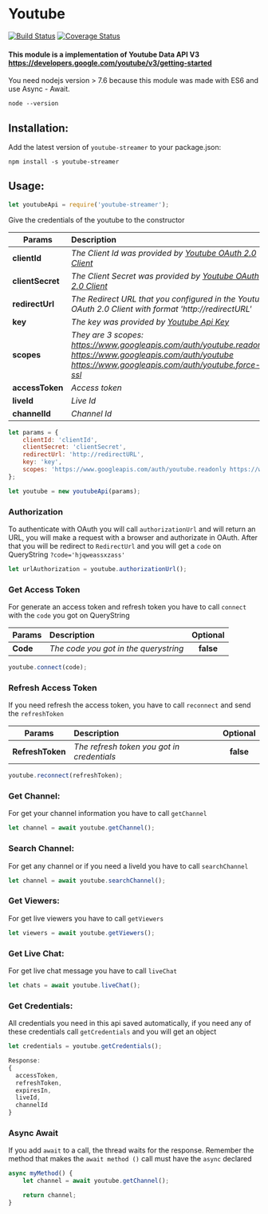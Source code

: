 # Youtube

[![Build Status](https://travis-ci.org/tnovas/youtube.svg?branch=master)](https://travis-ci.org/tnovas/youtube?branch=master)
[![Coverage Status](https://coveralls.io/repos/github/tnovas/youtube/badge.svg)](https://coveralls.io/github/tnovas/youtube?branch=master)

#### This module is a implementation of Youtube Data API V3 https://developers.google.com/youtube/v3/getting-started

You need nodejs version > 7.6 because this module was made with ES6 and use Async - Await.
```
node --version
```

## Installation:
Add the latest version of `youtube-streamer` to your package.json:
```
npm install -s youtube-streamer
```

## Usage:
```js
let youtubeApi = require('youtube-streamer');
```

Give the credentials of the youtube to the constructor

| Params       | Description     | Optional | 
| --------     |:---------------| :-----:|
| **clientId**     | *The Client Id was provided by [Youtube OAuth 2.0 Client](https://console.developers.google.com/apis/credentials)* | **false** |
| **clientSecret** | *The Client Secret was provided by [Youtube OAuth 2.0 Client](https://console.developers.google.com/apis/credentials)* | **false** |
| **redirectUrl**  | *The Redirect URL that you configured in the Youtube OAuth 2.0 Client with format 'http://redirectURL'* | **false** |
| **key**  | *The key was provided by [Youtube Api Key](https://console.developers.google.com/apis/credentials)*  | **false** |
| **scopes**       | *They are 3 scopes: https://www.googleapis.com/auth/youtube.readonly https://www.googleapis.com/auth/youtube https://www.googleapis.com/auth/youtube.force-ssl* | **false** |
| **accessToken**  | *Access token* | **true** |
| **liveId**  | *Live Id* | **true** |
| **channelId**  | *Channel Id* | **true** |

```js
let params = {
	clientId: 'clientId',
	clientSecret: 'clientSecret',
	redirectUrl: 'http://redirectURL',
	key: 'key',
	scopes: 'https://www.googleapis.com/auth/youtube.readonly https://www.googleapis.com/auth/youtube https://www.googleapis.com/auth/youtube.force-ssl'
};

let youtube = new youtubeApi(params);
```

### Authorization
To authenticate with OAuth you will call `authorizationUrl` and will return an URL, you will make a request with a browser and authorizate in OAuth. After that you will be redirect to `RedirectUrl` and you will get a `code` on QueryString `?code='hjqweassxzass'`

```js
let urlAuthorization = youtube.authorizationUrl();
```

### Get Access Token
For generate an access token and refresh token you have to call `connect` with the `code` you got on QueryString

| Params   | Description     | Optional | 
| -------- |:---------------| :-----:|
| **Code**  | *The code you got in the querystring* | **false** |

```js
youtube.connect(code);
```

### Refresh Access Token
If you need refresh the access token, you have to call `reconnect` and send the `refreshToken`

| Params   | Description     | Optional | 
| -------- |:---------------| :-----:|
| **RefreshToken**  | *The refresh token you got in credentials* | **false** |

```js
youtube.reconnect(refreshToken);
```

### Get Channel:
For get your channel information you have to call `getChannel`

```js
let channel = await youtube.getChannel();
```

### Search Channel:
For get any channel or if you need a liveId you have to call `searchChannel`

```js
let channel = await youtube.searchChannel();
```

### Get Viewers:
For get live viewers you have to call `getViewers`

```js
let viewers = await youtube.getViewers();
```

### Get Live Chat:
For get live chat message you have to call `liveChat`

```js
let chats = await youtube.liveChat();
```

### Get Credentials:
All credentials you need in this api saved automatically, if you need any of these credentials call `getCredentials` and you will get an object

```js
let credentials = youtube.getCredentials();
```

```js
Response:
{
  accessToken,
  refreshToken,
  expiresIn,
  liveId,
  channelId
}
```

### Async Await
If you add `await` to a call, the thread waits for the response. Remember the method that makes the `await method ()` call must have the `async` declared
```js
async myMethod() {
	let channel = await youtube.getChannel();

	return channel;	
}
```